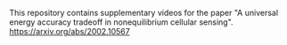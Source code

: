 This repository contains supplementary videos for the paper "A universal energy accuracy tradeoff in nonequilibrium cellular sensing".
https://arxiv.org/abs/2002.10567
